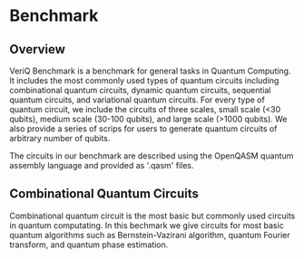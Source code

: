 # Benchmark

## Overview

VeriQ Benchmark is a benchmark for general tasks in Quantum Computing. It includes the most commonly used types of quantum circuits including combinational quantum circuits, dynamic quantum circuits, sequential quantum circuits, and variational quantum circuits. For every type of quantum circuit, we include the circuits of three scales, small scale (<30 qubits), medium scale (30-100 qubits), and large scale (>1000 qubits). We also provide a series of scrips for users to generate quantum circuits of arbitrary number of qubits.

The circuits in our benchmark are described using the OpenQASM quantum assembly language and provided as '.qasm' files. 

## Combinational Quantum Circuits

Combinational quantum circuit is the most basic but commonly used circuits in quantum computating. In this bechmark we give circuits for most basic quantum algorithms such as Bernstein-Vazirani algorithm, quantum Fourier transform, and quantum phase estimation.
